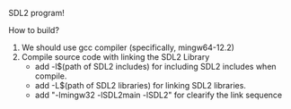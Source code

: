 SDL2 program!

How to build?
1. We should use gcc compiler (specifically, mingw64-12.2)
2. Compile source code with linking the SDL2 Library
   -  add -l$(path of SDL2 includes) for including SDL2 includes when compile.
   -  add -L$(path of SDL2 libraries) for linking SDL2 libraries.
   -  add "-lmingw32 -lSDL2main -lSDL2" for clearify the link sequence
